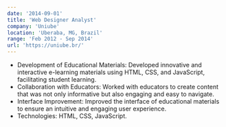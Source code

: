 ```yaml
---
date: '2014-09-01'
title: 'Web Designer Analyst'
company: 'Uniube'
location: 'Uberaba, MG, Brazil'
range: 'Feb 2012 - Sep 2014'
url: 'https://uniube.br/'
---
```


- Development of Educational Materials: Developed innovative and interactive e-learning materials using HTML, CSS, and JavaScript, facilitating student learning.
- Collaboration with Educators: Worked with educators to create content that was not only informative but also engaging and easy to navigate.
- Interface Improvement: Improved the interface of educational materials to ensure an intuitive and engaging user experience.
- Technologies: HTML, CSS, JavaScript.
